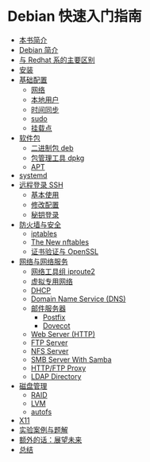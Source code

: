 # Debian 快速入门指南

* [本书简介](README.md)
* [Debian 简介](intro.md)
* [与 Redhat 系的主要区别](diff-with-redhat.md)
* [安装](install.md)
* [基础配置](config.md)
  * [网络](ch5/network.md)
  * [本地用户]()
  * [时间同步]()
  * [sudo]()
  * [挂载点]()
* [软件包]()
  * [二进制包 deb]()
  * [包管理工具 dpkg]()
  * [APT]()
* [systemd]()
* [远程登录 SSH]()
  * [基本使用]()
  * [修改配置]()
  * [秘钥登录]()
* [防火墙与安全]()
  * [iptables]()
  * [The New nftables]()
  * [证书验证与 OpenSSL]()
* [网络与网络服务]()
  * [网络工具组 iproute2](ch10/iproute2.md)
  * [虚拟专用网络]()
  * [DHCP]()
  * [Domain Name Service (DNS)]()
  * [邮件服务器]()
    * [Postfix]()
    * [Dovecot]()
  * [Web Server (HTTP)]()
  * [FTP Server]()
  * [NFS Server]()
  * [SMB Server With Samba]()
  * [HTTP/FTP Proxy]()
  * [LDAP Directory]()
* [磁盘管理]()
  * [RAID]()
  * [LVM]()
  * [autofs]()
* [X11]()
* [实验案例与题解]()
* [额外的话：展望未来]()
* [总结]()

